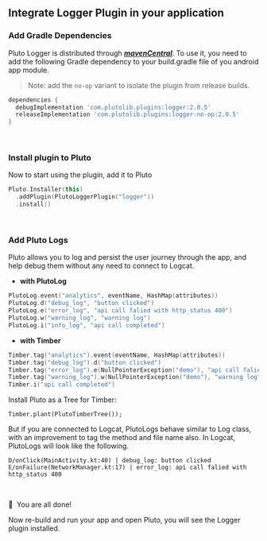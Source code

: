 ## Integrate Logger Plugin in your application


### Add Gradle Dependencies
Pluto Logger is distributed through [***mavenCentral***](https://search.maven.org/artifact/com.plutolib.plugins/logger). To use it, you need to add the following Gradle dependency to your build.gradle file of you android app module.

> Note: add the `no-op` variant to isolate the plugin from release builds.
```groovy
dependencies {
  debugImplementation 'com.plutolib.plugins:logger:2.0.5'
  releaseImplementation 'com.plutolib.plugins:logger-no-op:2.0.5'
}
```
<br>

### Install plugin to Pluto

Now to start using the plugin, add it to Pluto
```kotlin
Pluto.Installer(this)
  .addPlugin(PlutoLoggerPlugin("logger"))
  .install()
```
<br>

###  Add Pluto Logs

Pluto allows you to log and persist the user journey through the app, and help debug them without any need to connect to Logcat.

- **with PlutoLog**
```kotlin
PlutoLog.event("analytics", eventName, HashMap(attributes))
PlutoLog.d("debug_log", "button clicked")
PlutoLog.e("error_log", "api call falied with http_status 400")
PlutoLog.w("warning_log", "warning log")
PlutoLog.i("info_log", "api call completed")
```

- **with Timber**
```kotlin
Timber.tag("analytics").event(eventName, HashMap(attributes))
Timber.tag("debug_log").d("button clicked")
Timber.tag("error_log").e(NullPointerException("demo"), "api call falied with http_status 400")
Timber.tag("warning_log").w(NullPointerException("demo"), "warning log")
Timber.i("api call completed")
```
Install Pluto as a Tree for Timber:
```
Timber.plant(PlutoTimberTree());
```

But if you are connected to Logcat, PlutoLogs behave similar to Log class, with an improvement to tag the method and file name also. In Logcat, PlutoLogs will look like the following.
```
D/onClick(MainActivity.kt:40) | debug_log: button clicked
E/onFailure(NetworkManager.kt:17) | error_log: api call falied with http_status 400
```
<br>

🎉 &nbsp;You are all done!

Now re-build and run your app and open Pluto, you will see the Logger plugin installed.

